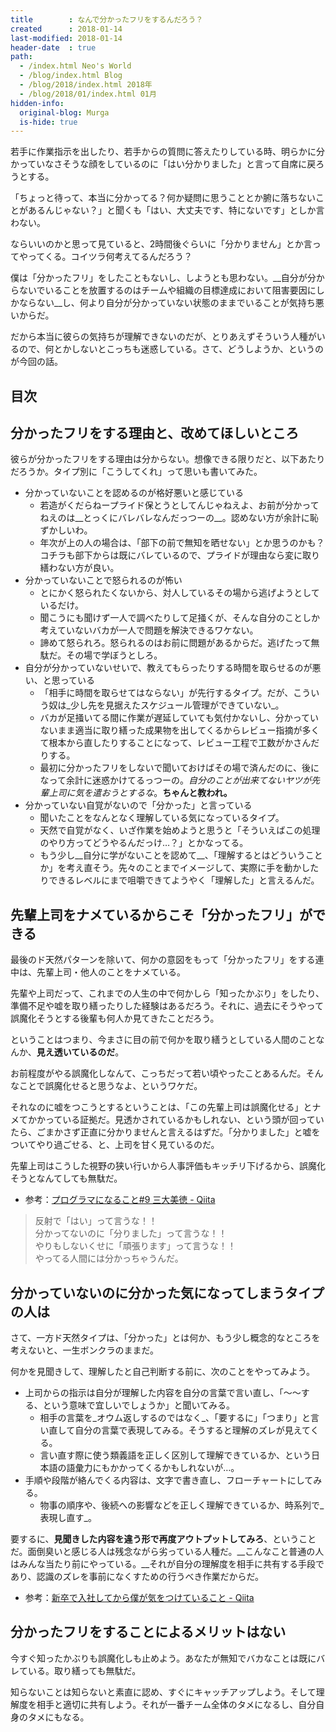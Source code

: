 ```yaml
---
title        : なんで分かったフリをするんだろう？
created      : 2018-01-14
last-modified: 2018-01-14
header-date  : true
path:
  - /index.html Neo's World
  - /blog/index.html Blog
  - /blog/2018/index.html 2018年
  - /blog/2018/01/index.html 01月
hidden-info:
  original-blog: Murga
  is-hide: true
---
```


若手に作業指示を出したり、若手からの質問に答えたりしている時、明らかに分かっていなさそうな顔をしているのに「はい分かりました」と言って自席に戻ろうとする。

「ちょっと待って、本当に分かってる？何か疑問に思うこととか腑に落ちないことがあるんじゃない？」と聞くも「はい、大丈夫です、特にないです」としか言わない。

ならいいのかと思って見ていると、2時間後ぐらいに「分かりません」とか言ってやってくる。コイツラ何考えてるんだろう？

僕は「分かったフリ」をしたこともないし、しようとも思わない。__自分が分からないでいることを放置するのはチームや組織の目標達成において阻害要因にしかならない__し、何より自分が分かっていない状態のままでいることが気持ち悪いからだ。

だから本当に彼らの気持ちが理解できないのだが、とりあえずそういう人種がいるので、何とかしないとこっちも迷惑している。さて、どうしようか、というのが今回の話。

## 目次

## 分かったフリをする理由と、改めてほしいところ

彼らが分かったフリをする理由は分からない。想像できる限りだと、以下あたりだろうか。タイプ別に「こうしてくれ」って思いも書いてみた。

- 分かっていないことを認めるのが格好悪いと感じている
  - 若造がくだらねープライド保とうとしてんじゃねえよ、お前が分かってねえのは__とっくにバレバレなんだっつーの__。認めない方が余計に恥ずかしいわ。
  - 年次が上の人の場合は、「部下の前で無知を晒せない」とか思うのかも？コチラも部下からは既にバレているので、プライドが理由なら変に取り繕わない方が良い。
- 分かっていないことで怒られるのが怖い
  - とにかく怒られたくないから、対人しているその場から逃げようとしているだけ。
  - 聞こうにも聞けず一人で調べたりして足掻くが、そんな自分のことしか考えていないバカが一人で問題を解決できるワケない。
  - 諦めて怒られろ。怒られるのはお前に問題があるからだ。逃げたって無駄だ。その場で学ぼうとしろ。
- 自分が分かっていないせいで、教えてもらったりする時間を取らせるのが悪い、と思っている
  - 「相手に時間を取らせてはならない」が先行するタイプ。だが、こういう奴は_少し先を見据えたスケジュール管理ができていない_。
  - バカが足掻いてる間に作業が遅延していても気付かないし、分かっていないまま適当に取り繕った成果物を出してくるからレビュー指摘が多くて根本から直したりすることになって、レビュー工程で工数がかさんだりする。
  - 最初に分かったフリをしないで聞いておけばその場で済んだのに、後になって余計に迷惑かけてるっつーの。_自分のことが出来てないヤツが先輩上司に気を遣おうとするな_。__ちゃんと教われ。__
- 分かっていない自覚がないので「分かった」と言っている
  - 聞いたことをなんとなく理解している気になっているタイプ。
  - 天然で自覚がなく、いざ作業を始めようと思うと「そういえばこの処理のやり方ってどうやるんだっけ…？」とかなってる。
  - もう少し__自分に学がないことを認めて__、「理解するとはどういうことか」を考え直そう。先々のことまでイメージして、実際に手を動かしたりできるレベルにまで咀嚼できてようやく「理解した」と言えるんだ。

## 先輩上司をナメているからこそ「分かったフリ」ができる

最後のド天然パターンを除いて、何かの意図をもって「分かったフリ」をする連中は、先輩上司・他人のことをナメている。

先輩や上司だって、これまでの人生の中で何かしら「知ったかぶり」をしたり、準備不足や嘘を取り繕ったりした経験はあるだろう。それに、過去にそうやって誤魔化そうとする後輩も何人か見てきたことだろう。

ということはつまり、今まさに目の前で何かを取り繕うとしている人間のことなんか、__見え透いているのだ__。

お前程度がやる誤魔化しなんて、こっちだって若い頃やったことあるんだ。そんなことで誤魔化せると思うなよ、というワケだ。

それなのに嘘をつこうとするということは、「この先輩上司は誤魔化せる」とナメてかかっている証拠だ。見透かされているかもしれない、という頭が回っていたら、ごまかさず正直に分かりませんと言えるはずだ。「分かりました」と嘘をついてやり過ごせる、と、上司を甘く見ているのだ。

先輩上司はこうした視野の狭い行いから人事評価もキッチリ下げるから、誤魔化そうとなんてしても無駄だ。

- 参考：[プログラマになること#9 三大美徳 - Qiita](https://qiita.com/ggggnonaka/items/7ea0e6c545bea9ce22ee)

> 反射で「はい」って言うな！！  
> 分かってないのに「分りました」って言うな！！  
> やりもしないくせに「頑張ります」って言うな！！  
> やってる人間には分かっちゃうんだ。

## 分かっていないのに分かった気になってしまうタイプの人は

さて、一方ド天然タイプは、「分かった」とは何か、もう少し概念的なところを考えないと、一生ボンクラのままだ。

何かを見聞きして、理解したと自己判断する前に、次のことをやってみよう。

- 上司からの指示は自分が理解した内容を自分の言葉で言い直し、「～～する、という意味で宜しいでしょうか」と聞いてみる。
  - 相手の言葉を_オウム返しするのではなく_、「要するに」「つまり」と言い直して自分の言葉で表現してみる。そうすると理解のズレが見えてくる。
  - 言い直す際に使う類義語を正しく区別して理解できているか、という日本語の語彙力にもかかってくるかもしれないが…。
- 手順や段階が絡んでくる内容は、文字で書き直し、フローチャートにしてみる。
  - 物事の順序や、後続への影響などを正しく理解できているか、時系列で_表現し直す_。

要するに、__見聞きした内容を違う形で再度アウトプットしてみろ__、ということだ。面倒臭いと感じる人は残念ながら劣っている人種だ。__こんなこと普通の人はみんな当たり前にやっている。__それが自分の理解度を相手に共有する手段であり、認識のズレを事前になくすための行うべき作業だからだ。

- 参考：[新卒で入社してから僕が気をつけていること - Qiita](https://qiita.com/musclemikiya/items/8d7befa6f7fade842a2a)

## 分かったフリをすることによるメリットはない

今すぐ知ったかぶりも誤魔化しも止めよう。あなたが無知でバカなことは既にバレている。取り繕っても無駄だ。

知らないことは知らないと素直に認め、すぐにキャッチアップしよう。そして理解度を相手と適切に共有しよう。それが一番チーム全体のタメになるし、自分自身のタメにもなる。
